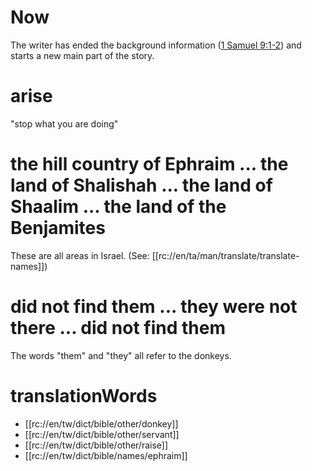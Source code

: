 # Now

The writer has ended the background information ([1 Samuel 9:1-2](./01.md)) and starts a new main part of the story.

# arise

"stop what you are doing"

# the hill country of Ephraim ... the land of Shalishah ... the land of Shaalim ... the land of the Benjamites

These are all areas in Israel. (See: [[rc://en/ta/man/translate/translate-names]])

# did not find them ... they were not there ... did not find them

The words "them" and "they" all refer to the donkeys.

# translationWords

* [[rc://en/tw/dict/bible/other/donkey]]
* [[rc://en/tw/dict/bible/other/servant]]
* [[rc://en/tw/dict/bible/other/raise]]
* [[rc://en/tw/dict/bible/names/ephraim]]